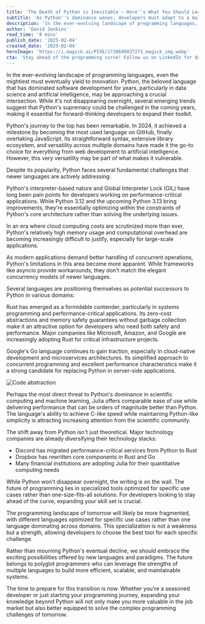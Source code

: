 ```yaml
---
title: 'The Death of Python is Inevitable — Here''s What You Should Learn Next'
subtitle: 'As Python''s dominance wanes, developers must adapt to a multi-language future'
description: 'In the ever-evolving landscape of programming languages, Python may be nearing the end of its dominance. Explore emerging languages like Rust, Go, and Julia that address Python’s limitations and why diversifying your skills is crucial.'
author: 'David Jenkins'
read_time: '8 mins'
publish_date: '2025-02-04'
created_date: '2025-02-04'
heroImage: 'https://i.magick.ai/PIXE/1738699837271_magick_img.webp'
cta: 'Stay ahead of the programming curve! Follow us on LinkedIn for daily insights into emerging technologies and programming languages that are shaping the future of software development.'
---
```


In the ever-evolving landscape of programming languages, even the mightiest must eventually yield to innovation. Python, the beloved language that has dominated software development for years, particularly in data science and artificial intelligence, may be approaching a crucial intersection. While it's not disappearing overnight, several emerging trends suggest that Python's supremacy could be challenged in the coming years, making it essential for forward-thinking developers to expand their toolkit.

Python's journey to the top has been remarkable. In 2024, it achieved a milestone by becoming the most used language on GitHub, finally overtaking JavaScript. Its straightforward syntax, extensive library ecosystem, and versatility across multiple domains have made it the go-to choice for everything from web development to artificial intelligence. However, this very versatility may be part of what makes it vulnerable.

Despite its popularity, Python faces several fundamental challenges that newer languages are actively addressing:

Python's interpreter-based nature and Global Interpreter Lock (GIL) have long been pain points for developers working on performance-critical applications. While Python 3.12 and the upcoming Python 3.13 bring improvements, they're essentially optimizing within the constraints of Python's core architecture rather than solving the underlying issues.

In an era where cloud computing costs are scrutinized more than ever, Python's relatively high memory usage and computational overhead are becoming increasingly difficult to justify, especially for large-scale applications.

As modern applications demand better handling of concurrent operations, Python's limitations in this area become more apparent. While frameworks like asyncio provide workarounds, they don't match the elegant concurrency models of newer languages.

Several languages are positioning themselves as potential successors to Python in various domains:

Rust has emerged as a formidable contender, particularly in systems programming and performance-critical applications. Its zero-cost abstractions and memory safety guarantees without garbage collection make it an attractive option for developers who need both safety and performance. Major companies like Microsoft, Amazon, and Google are increasingly adopting Rust for critical infrastructure projects.

Google's Go language continues to gain traction, especially in cloud-native development and microservices architectures. Its simplified approach to concurrent programming and excellent performance characteristics make it a strong candidate for replacing Python in server-side applications.

![Code abstraction](https://i.magick.ai/PIXE/1738699837271_magick_img.webp)

Perhaps the most direct threat to Python's dominance in scientific computing and machine learning, Julia offers comparable ease of use while delivering performance that can be orders of magnitude better than Python. The language's ability to achieve C-like speed while maintaining Python-like simplicity is attracting increasing attention from the scientific community.

The shift away from Python isn't just theoretical. Major technology companies are already diversifying their technology stacks:

- Discord has migrated performance-critical services from Python to Rust
- Dropbox has rewritten core components in Rust and Go
- Many financial institutions are adopting Julia for their quantitative computing needs

While Python won't disappear overnight, the writing is on the wall. The future of programming lies in specialized tools optimized for specific use cases rather than one-size-fits-all solutions. For developers looking to stay ahead of the curve, expanding your skill set is crucial.

The programming landscape of tomorrow will likely be more fragmented, with different languages optimized for specific use cases rather than one language dominating across domains. This specialization is not a weakness but a strength, allowing developers to choose the best tool for each specific challenge.

Rather than mourning Python's eventual decline, we should embrace the exciting possibilities offered by new languages and paradigms. The future belongs to polyglot programmers who can leverage the strengths of multiple languages to build more efficient, scalable, and maintainable systems.

The time to prepare for this transition is now. Whether you're a seasoned developer or just starting your programming journey, expanding your knowledge beyond Python will not only make you more valuable in the job market but also better equipped to solve the complex programming challenges of tomorrow.